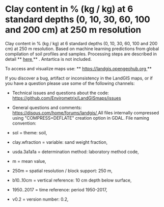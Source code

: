 Clay content in % (kg / kg) at 6 standard depths (0, 10, 30, 60, 100 and 200 cm) at 250 m resolution
=====================================================================================================

   Clay content in % (kg / kg) at 6 standard depths (0, 10, 30, 60, 100 and 200 cm) at 250 m resolution. Based on machine learning predictions from global compilation of soil profiles and samples. Processing steps are described in detail ** [ here ](https://github.com/Envirometrix/LandGISmaps/tree/master/soil) ** . Antartica is not included. 

  To access and visualize maps use: ** [ https://landgis.opengeohub.org ](https://landgis.opengeohub.org) ** 

  If you discover a bug, artifact or inconsistency in the LandGIS maps, or if you have a question please use some of the following channels: 

  *  Technical issues and questions about the code: [ https://github.com/Envirometrix/LandGISmaps/issues ](https://github.com/Envirometrix/LandGISmaps/issues) 
 *  General questions and comments: [ https://disqus.com/home/forums/landgis/ ](https://disqus.com/home/forums/landgis/) 
   All files internally compressed using "COMPRESS=DEFLATE" creation option in GDAL. File naming convention: 

  *  sol = theme: soil, 
 *  clay.wfraction = variable: sand weight fraction, 
 *  usda.3a1a1a = determination method: laboratory method code, 
 *  m = mean value, 
 *  250m = spatial resolution / block support: 250 m, 
 *  b10..10cm = vertical reference: 10 cm depth below surface, 
 *  1950..2017 = time reference: period 1950-2017, 
 *  v0.2 = version number: 0.2,